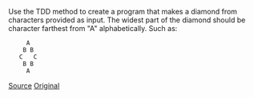 Use the TDD method to create a program that makes a diamond from characters provided as input. The widest part of the diamond should be character farthest from "A" alphabetically. Such as:

```
     A
    B B
   C   C
    B B
     A
```

[Source](https://hackernoon.com/diamond-kata-via-property-based-tdd-in-javascript-5fa99acd3e62)
[Original](http://claysnow.co.uk/recycling-tests-in-tdd/)
